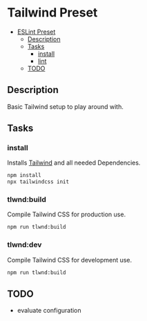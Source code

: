 # Tailwind Preset

<!--toc:start-->

- [ESLint Preset](#eslint-preset)
  - [Description](#description)
  - [Tasks](#tasks)
    - [install](#install)
    - [lint](#lint)
  - [TODO](#todo)
  <!--toc:end-->

## Description

Basic Tailwind setup to play around with.

## Tasks

### install

Installs [Tailwind](https://tailwindcss.com/docs/installation) and all needed Dependencies.

```bash
npm install
npx tailwindcss init
```

### tlwnd:build

Compile Tailwind CSS for production use.

```bash
npm run tlwnd:build
```

### tlwnd:dev

Compile Tailwind CSS for development use.

```bash
npm run tlwnd:build
```

## TODO

- evaluate configuration

